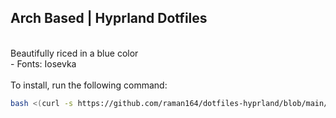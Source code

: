 ## Arch Based | Hyprland Dotfiles
<br>
Beautifully riced in a blue color
<br>
 - Fonts: Iosevka
<br>
<br>
To install, run the following command:

```bash
bash <(curl -s https://github.com/raman164/dotfiles-hyprland/blob/main/install.sh)

